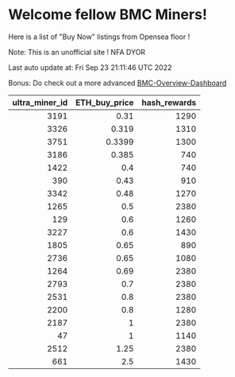 # Welcome fellow BMC Miners!
Here is a list of "Buy Now" listings from Opensea floor !

Note: This is an unofficial site ! NFA DYOR

Last auto update at: Fri Sep 23 21:11:46 UTC 2022

Bonus: Do check out a more advanced [BMC-Overview-Dashboard](https://dune.com/defifunk/BMC-Overview-Dashboard)


|   ultra_miner_id |   ETH_buy_price |   hash_rewards |
|-----------------:|----------------:|---------------:|
|             3191 |          0.31   |           1290 |
|             3326 |          0.319  |           1310 |
|             3751 |          0.3399 |           1300 |
|             3186 |          0.385  |            740 |
|             1422 |          0.4    |            740 |
|              390 |          0.43   |            910 |
|             3342 |          0.48   |           1270 |
|             1265 |          0.5    |           2380 |
|              129 |          0.6    |           1260 |
|             3227 |          0.6    |           1430 |
|             1805 |          0.65   |            890 |
|             2736 |          0.65   |           1080 |
|             1264 |          0.69   |           2380 |
|             2793 |          0.7    |           2380 |
|             2531 |          0.8    |           2380 |
|             2200 |          0.8    |           1280 |
|             2187 |          1      |           2380 |
|               47 |          1      |           1140 |
|             2512 |          1.25   |           2380 |
|              661 |          2.5    |           1430 |